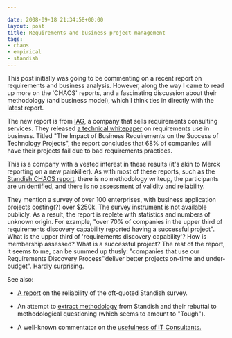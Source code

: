 ```yaml
---

date: 2008-09-18 21:34:58+00:00
layout: post
title: Requirements and business project management
tags:
- chaos
- empirical
- standish
---
```


This post initially was going to be commenting on a recent report on requirements and business analysis. However, along the way I came to read up more on the 'CHAOS' reports, and a fascinating discussion about their methodology (and business model), which I think ties in directly with the latest report.

The new report is from [IAG](http://www.iag.biz/), a company that sells requirements consulting services. They released [a technical whitepaper](http://www.bibsonomy.org/bibtex/242329b68e7667a9894629c1dbf843ba4/neilernst) on requirements use in business. Titled "The Impact of Business Requirements on the Success of Technology Projects", the report concludes that 68% of companies will have their projects fail due to bad requirements practices.

This is a company with a vested interest in these results (it's akin to Merck reporting on a new painkiller). As with most of these reports, such as the [Standish CHAOS report](https://secure.standishgroup.com/reports/reports.php), there is no methodology writeup, the participants are unidentified, and there is no assessment of validity and reliability.

They mention a survey of over 100 enterprises, with business application projects costing(?) over $250k. The survey instrument is not available publicly. As a result, the report is replete with statistics and numbers of unknown origin. For example, "over 70% of companies in the upper third of requirements discovery capability reported having a successful project". What is the upper third of 'requirements discovery capability'? How is membership assessed? What is a successful project? The rest of the report, it seems to me, can be summed up thusly: "companies that use our Requirements Discovery Process™deliver better projects on-time and under-budget". Hardly surprising.

See also:



	
  * [A report](http://www.infoq.com/articles/chaos-1998-failure-stats) on the reliability of the oft-quoted Standish survey.

	
  * An attempt to [extract methodology](http://www.infoq.com/articles/Interview-Johnson-Standish-CHAOS) from Standish and their rebuttal to methodological questioning (which seems to amount to "Tough").

	
  * A well-known commentator on the [usefulness of IT Consultants.](http://www.pbs.org/cringely/pulpit/2008/pulpit_20080418_004737.html)


